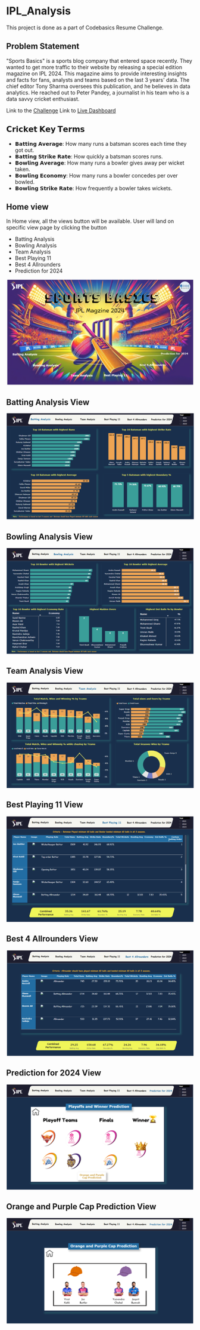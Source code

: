 # IPL_Analysis
This project is done as a part of Codebasics Resume Challenge.

## Problem Statement

"Sports Basics" is a sports blog company that entered space recently. They wanted to get more traffic to their website by releasing a special edition magazine on IPL 2024. This magazine aims to provide interesting insights and facts for fans, analysts and teams based on the last 3 years' data. The chief editor Tony Sharma oversees this publication, and he believes in data analytics. He reached out to Peter Pandey, a journalist in his team who is a data savvy cricket enthusiast.

Link to the [Challenge](https://codebasics.io/challenge/codebasics-resume-project-challenge)
Link to [Live Dashboard](https://app.powerbi.com/view?r=eyJrIjoiM2U0ZWQ3YjctMWNmMS00YjUyLWI5NDQtM2I0OTQ3MzM5MjIzIiwidCI6ImM2ZTU0OWIzLTVmNDUtNDAzMi1hYWU5LWQ0MjQ0ZGM1YjJjNCJ9)

## 𝗖𝗿𝗶𝗰𝗸𝗲𝘁 𝗞𝗲𝘆 𝗧𝗲𝗿𝗺𝘀 

- 𝗕𝗮𝘁𝘁𝗶𝗻𝗴 𝗔𝘃𝗲𝗿𝗮𝗴𝗲: How many runs a batsman scores each time they got out.
- 𝗕𝗮𝘁𝘁𝗶𝗻𝗴 𝗦𝘁𝗿𝗶𝗸𝗲 𝗥𝗮𝘁𝗲: How quickly a batsman scores runs.
- 𝗕𝗼𝘄𝗹𝗶𝗻𝗴 𝗔𝘃𝗲𝗿𝗮𝗴𝗲: How many runs a bowler gives away per wicket taken.
- 𝗕𝗼𝘄𝗹𝗶𝗻𝗴 𝗘𝗰𝗼𝗻𝗼𝗺𝘆: How many runs a bowler concedes per over bowled.
- 𝗕𝗼𝘄𝗹𝗶𝗻𝗴 𝗦𝘁𝗿𝗶𝗸𝗲 𝗥𝗮𝘁𝗲: How frequently a bowler takes wickets.


## Home view

In Home view, all the views button will be available. User will land on specific view page by clicking the button 

- Batting Analysis
- Bowling Analysis
- Team Analysis
- Best Playing 11
- Best 4 Allrounders
- Prediction for 2024

<img src="https://github.com/harihub98/IPL_Analysis/blob/main/images/Home.png" class="center">


## Batting Analysis View

<img src="https://github.com/harihub98/IPL_Analysis/blob/main/images/Batting.png" class="center">

## Bowling Analysis View

<img src="https://github.com/harihub98/IPL_Analysis/blob/main/images/Bowling.png" class="center">

## Team Analysis View

<img src="https://github.com/harihub98/IPL_Analysis/blob/main/images/Team.png" class="center">

## Best Playing 11 View

<img src="https://github.com/harihub98/IPL_Analysis/blob/main/images/Best%20Playong.png" class="center">

## Best 4 Allrounders View

<img src="https://github.com/harihub98/IPL_Analysis/blob/main/images/Allrounder.png" class="center">

## Prediction for 2024 View

<img src="https://github.com/harihub98/IPL_Analysis/blob/main/images/Prediction.png" class="center">

## Orange and Purple Cap Prediction View

<img src="https://github.com/harihub98/IPL_Analysis/blob/main/images/Caps.png" class="center">
